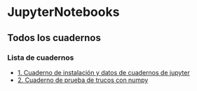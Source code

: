 # JupyterNotebooks
## Todos los cuadernos

### Lista de cuadernos

 * [1.  Cuaderno de instalación y datos de cuadernos de jupyter](instalación.md)
 * [2.  Cuaderno de prueba de trucos con numpy](trucos_Numpy.md)
